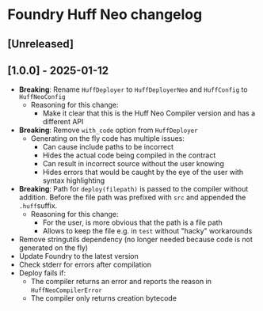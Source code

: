 <!-- Keep a Changelog guide -> https://keepachangelog.com -->

# Foundry Huff Neo changelog

## [Unreleased]

## [1.0.0] - 2025-01-12
- __Breaking__: Rename `HuffDeployer` to `HuffDeployerNeo` and `HuffConfig` to `HuffNeoConfig`
  - Reasoning for this change:
    - Make it clear that this is the Huff Neo Compiler version and has a different API
- __Breaking__: Remove `with_code` option from `HuffDeployer`
    - Generating on the fly code has multiple issues:
        - Can cause include paths to be incorrect
        - Hides the actual code being compiled in the contract
        - Can result in incorrect source without the user knowing
        - Hides errors that would be caught by the eye of the user with syntax highlighting
- __Breaking__: Path for `deploy(filepath)` is passed to the compiler without addition. Before the file path was prefixed with `src` and appended the `.huff`suffix.
  - Reasoning for this change:
    - For the user, is more obvious that the path is a file path
    - Allows to keep the file e.g. in `test` without "hacky" workarounds
- Remove stringutils dependency (no longer needed because code is not generated on the fly)
- Update Foundry to the latest version
- Check stderr for errors after compilation
- Deploy fails if:
  - The compiler returns an error and reports the reason in `HuffNeoCompilerError`
  - The compiler only returns creation bytecode